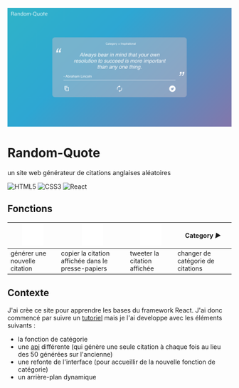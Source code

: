 ![the site](public/site_capture.png)
# Random-Quote 

un site web générateur de citations anglaises aléatoires

![HTML5](https://img.shields.io/badge/html5-%23E34F26.svg?style=for-the-badge&logo=html5&logoColor=white) ![CSS3](https://img.shields.io/badge/css3-%231572B6.svg?style=for-the-badge&logo=css3&logoColor=white) ![React](https://img.shields.io/badge/react-%2320232a.svg?style=for-the-badge&logo=react&logoColor=%2361DAFB)
## Fonctions

| <img src="src/Components/Assets/reload.png" width="48"> | <img src="src/Components/Assets/copy.png" width="48"> | <img src="src/Components/Assets/twitter.png" width="48">  | <p>Category  <i>&#x25B6;</i> </p> |
| ------------- | ------------- | ------------- | ------------- |
| générer une nouvelle citation  | copier la citation affichée dans le presse-papiers  | tweeter la citation affichée  | changer de catégorie de citations |

## Contexte

J'ai crèe ce site pour apprendre les bases du framework React. J'ai donc commencé par suivre un [tutoriel](https://www.youtube.com/watch?v=oZb_nGEKZTQ&t=1228s)
mais je l'ai developpe avec les éléments suivants :
- la fonction de catégorie
- une [api](https://github.com/lukePeavey/quotable) différente (qui génère une seule citation à chaque fois au lieu des 50 générées sur l'ancienne)
- une refonte de l'interface (pour accueillir de la nouvelle fonction de catégorie)
- un arrière-plan dynamique 

